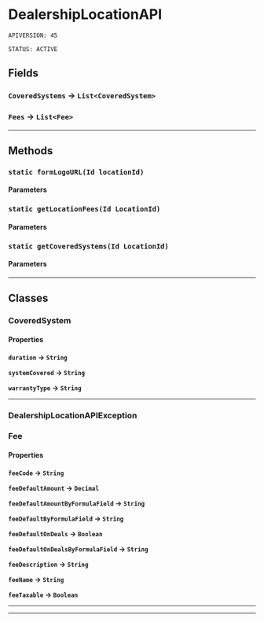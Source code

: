 # DealershipLocationAPI

`APIVERSION: 45`

`STATUS: ACTIVE`

## Fields

### `CoveredSystems` → `List<CoveredSystem>`

### `Fees` → `List<Fee>`

***

## Methods

### `static formLogoURL(Id locationId)`

#### Parameters

### `static getLocationFees(Id LocationId)`

#### Parameters

### `static getCoveredSystems(Id LocationId)`

#### Parameters

***

## Classes

### CoveredSystem

#### Properties

**`duration` → `String`**

**`systemCovered` → `String`**

**`warrantyType` → `String`**

***

### DealershipLocationAPIException

### Fee

#### Properties

**`feeCode` → `String`**

**`feeDefaultAmount` → `Decimal`**

**`feeDefaultAmountByFormulaField` → `String`**

**`feeDefaultByFormulaField` → `String`**

**`feeDefaultOnDeals` → `Boolean`**

**`feeDefaultOnDealsByFormulaField` → `String`**

**`feeDescription` → `String`**

**`feeName` → `String`**

**`feeTaxable` → `Boolean`**

***

***
